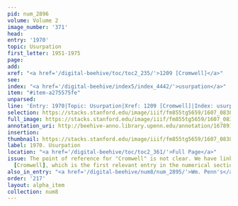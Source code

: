 ```yaml
---
pid: num_2896
volume: Volume 2
image_number: '371'
head:
entry: '1970'
topic: Usurpation
first_letter: 1951-1975
page:
add:
xref: "<a href='/digital-beehive/toc/toc2_235/'>1209 [Cromwell]</a>"
see:
index: "<a href='/digital-beehive/index5/index_4442/'>usurpation</a>"
item: "#item-a275575fe"
unparsed:
line: 'Entry: 1970|Topic: Usurpation|Xref: 1209 [Cromwell]|Index: usurpation|#item-a275575fe'
selection: https://stacks.stanford.edu/image/iiif/fm855tg5659/1607_0838/288,4353,2827,305/full/0/default.jpg
full_image: https://stacks.stanford.edu/image/iiif/fm855tg5659/1607_0838/full/full/0/default.jpg
annotation_uri: http://beehive-anno.library.upenn.edu/annotation/1678913582529
insertion:
thumbnail: https://stacks.stanford.edu/image/iiif/fm855tg5659/1607_0838/288,4353,600,180/250,/0/default.jpg
label: 1970. Usurpation
location: "<a href='/digital-beehive/toc/toc2_361/'>Full Page</a>"
issue: The point of reference for "Cromwell" is not clear. We have linked to 1209
  [Cromwell], which is the first relevant entry in the numerical section of the Alvearium.
also_in_entry: "<a href='/digital-beehive/num8/num_2895/'>Wm. Penn's</a>"
order: '217'
layout: alpha_item
collection: num8
---
```

